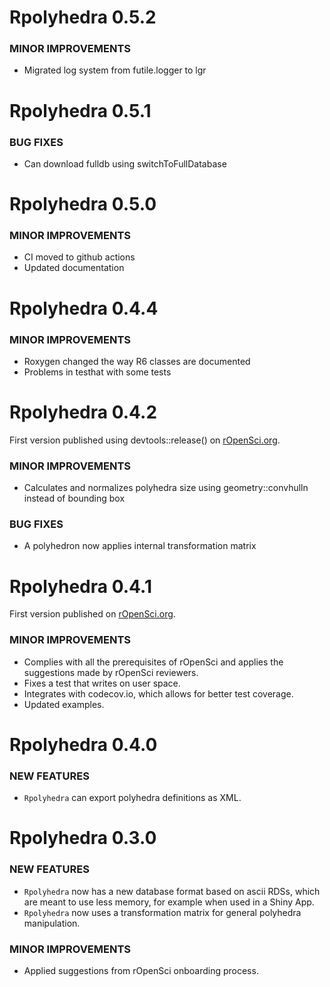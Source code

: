 Rpolyhedra 0.5.2
============
### MINOR IMPROVEMENTS
* Migrated log system from futile.logger to lgr

Rpolyhedra 0.5.1
============
### BUG FIXES
* Can download fulldb using switchToFullDatabase

Rpolyhedra 0.5.0
============

### MINOR IMPROVEMENTS
* CI moved to github actions
* Updated documentation

Rpolyhedra 0.4.4
============

### MINOR IMPROVEMENTS
* Roxygen changed the way R6 classes are documented
* Problems in testhat with some tests

Rpolyhedra 0.4.2
============

First version published using devtools::release() on [rOpenSci.org](https://ropensci.org/). 

### MINOR IMPROVEMENTS

* Calculates and normalizes polyhedra size using geometry::convhulln instead of bounding box

### BUG FIXES

* A polyhedron now applies internal transformation matrix


Rpolyhedra 0.4.1
============

First version published on [rOpenSci.org](https://ropensci.org/). 

### MINOR IMPROVEMENTS

* Complies with all the prerequisites of rOpenSci and applies the suggestions made by rOpenSci reviewers. 
* Fixes a test that writes on user space.
* Integrates with codecov.io, which allows for better test coverage. 
* Updated examples.

Rpolyhedra 0.4.0
============

### NEW FEATURES

* `Rpolyhedra` can export polyhedra definitions as XML.


Rpolyhedra 0.3.0
============

### NEW FEATURES

* `Rpolyhedra` now has a new database format based on ascii RDSs, which are meant to use less memory, for example when used in a Shiny App.
* `Rpolyhedra` now uses a transformation matrix for general polyhedra manipulation.

### MINOR IMPROVEMENTS

* Applied suggestions from rOpenSci onboarding process. 


